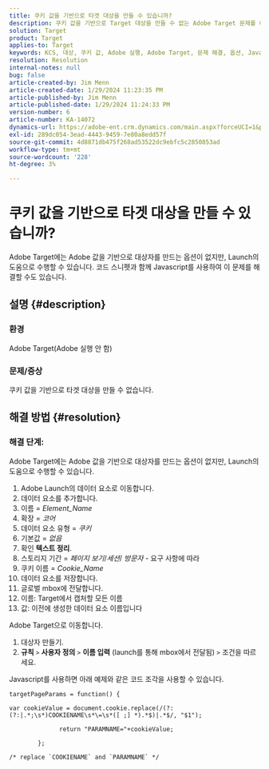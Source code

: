 ```yaml
---
title: 쿠키 값을 기반으로 타겟 대상을 만들 수 있습니까?
description: 쿠키 값을 기반으로 Target 대상을 만들 수 없는 Adobe Target 문제를 해결하는 방법에 대해 알아봅니다.
solution: Target
product: Target
applies-to: Target
keywords: KCS, 대상, 쿠키 값, Adobe 실행, Adobe Target, 문제 해결, 옵션, Javascript
resolution: Resolution
internal-notes: null
bug: false
article-created-by: Jim Menn
article-created-date: 1/29/2024 11:23:35 PM
article-published-by: Jim Menn
article-published-date: 1/29/2024 11:24:33 PM
version-number: 6
article-number: KA-14072
dynamics-url: https://adobe-ent.crm.dynamics.com/main.aspx?forceUCI=1&pagetype=entityrecord&etn=knowledgearticle&id=a193e566-fdbe-ee11-9079-6045bd006268
exl-id: 289dc054-3ead-4443-9459-7e80a8edd57f
source-git-commit: 4d8871db475f268ad53522dc9ebfc5c2850853ad
workflow-type: tm+mt
source-wordcount: '228'
ht-degree: 3%

---
```


# 쿠키 값을 기반으로 타겟 대상을 만들 수 있습니까?


Adobe Target에는 Adobe 값을 기반으로 대상자를 만드는 옵션이 없지만, Launch의 도움으로 수행할 수 있습니다. 코드 스니펫과 함께 Javascript를 사용하여 이 문제를 해결할 수도 있습니다.

## 설명 {#description}




### 환경



Adobe Target(Adobe 실행 안 함)



### 문제/증상



쿠키 값을 기반으로 타겟 대상을 만들 수 없습니다.


## 해결 방법 {#resolution}




### 해결 단계:

Adobe Target에는 Adobe 값을 기반으로 대상자를 만드는 옵션이 없지만, Launch의 도움으로 수행할 수 있습니다.

1. Adobe Launch의 데이터 요소로 이동합니다.
2. 데이터 요소를 추가합니다.
3. 이름 = *Element_Name*
4. 확장 = *코어*
5. 데이터 요소 유형 = *쿠키*
6. 기본값 = *없음*
7. 확인 <b>텍스트 정리</b>.
8. 스토리지 기간 = *페이지 보기*/*세션*/ *방문자* - 요구 사항에 따라
9. 쿠키 이름 = *Cookie_Name*
10. 데이터 요소를 저장합니다.
11. 글로벌 mbox에 전달합니다.
12. 이름: Target에서 캡처할 모든 이름
13. 값: 이전에 생성한 데이터 요소 이름입니다


Adobe Target으로 이동합니다.

1. 대상자 만들기.
2. <b>규칙</b> `>`  <b>사용자 정의</b> `>`  <b>이름 입력</b> (launch를 통해 mbox에서 전달됨) `>`  조건을 따르세요.




Javascript를 사용하면 아래 예제와 같은 코드 조각을 사용할 수 있습니다.


```
targetPageParams = function() {

var cookieValue = document.cookie.replace(/(?:(?:|.*;\s*)COOKIENAME\s*\=\s*([ ;] *).*$)|.*$/, "$1");

              return "PARAMNAME="+cookieValue;

        };

/* replace `COOKIENAME` and `PARAMNAME` */
```
